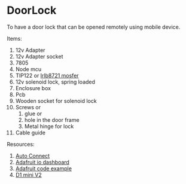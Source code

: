 # DoorLock
To have a door lock that can be opened remotely using mobile device.

Items:
1. 12v Adapter
2. 12v Adapter socket
3. 7805
4. Node mcu
5. TIP122 or [ Irlb8721 mosfer](https://robu.in/product/irf520-mosfet-driver-module-arduino-arm-raspberry-pi/?gclid=CjwKCAiA8K7uBRBBEiwACOm4dyY0h30TFwpyWVSqcL9NdCeiO67rjhnuwWKl0HqUdSdNgUfd7yxFGxoCb5EQAvD_BwE)
6. 12v solenoid lock, spring loaded
7. Enclosure box
8. Pcb
9. Wooden socket for solenoid lock
10. Screws or 
     1. glue or
     2. hole in the door frame
     3. Metal hinge for lock
11. Cable guide



Resources:
1. [Auto Connect](https://hieromon.github.io/AutoConnect/index.html)
2. [Adafruit io dashboard](https://io.adafruit.com/aroramayank2002/dashboards/door-lock)
3. [Adafruit code example](https://learn.adafruit.com/adafruit-io-basics-digital-output?view=all)
4. [D1 mini V2](https://docs.zerynth.com/latest/official/board.zerynth.wemos_d1_mini/docs/index.html)
